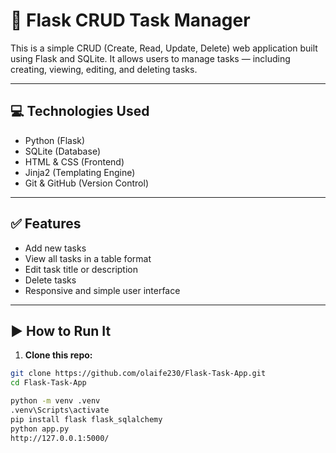 # 📝 Flask CRUD Task Manager

This is a simple CRUD (Create, Read, Update, Delete) web application built using Flask and SQLite. It allows users to manage tasks — including creating, viewing, editing, and deleting tasks.

---

## 💻 Technologies Used

- Python (Flask)
- SQLite (Database)
- HTML & CSS (Frontend)
- Jinja2 (Templating Engine)
- Git & GitHub (Version Control)

---

## ✅ Features

- Add new tasks  
- View all tasks in a table format  
- Edit task title or description  
- Delete tasks  
- Responsive and simple user interface  

---

## ▶️ How to Run It

1. **Clone this repo:**
```bash
git clone https://github.com/olaife230/Flask-Task-App.git
cd Flask-Task-App

python -m venv .venv
.venv\Scripts\activate
pip install flask flask_sqlalchemy
python app.py
http://127.0.0.1:5000/
